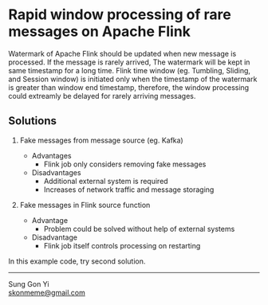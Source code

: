# Rapid window processing of rare messages on Apache Flink

Watermark of Apache Flink should be updated when new message is processed. If the message is rarely arrived, The watermark will be kept in same timestamp for a long time.
Flink time window (eg. Tumbling, Sliding, and Session window) is initiated only when the timestamp of the watermark is greater than window end timestamp, therefore, the window processing could extreamly be delayed for rarely arriving messages.

## Solutions

1. Fake messages from message source (eg. Kafka)
    * Advantages
        * Flink job only considers removing fake messages
    * Disadvantages
        * Additional external system is required
        * Increases of network traffic and message storaging

2. Fake messages in Flink source function
    * Advantage
        * Problem could be solved without help of external systems
    * Disadvantage
        * Flink job itself controls processing on restarting

In this example code, try second solution.

---

Sung Gon Yi  
<skonmeme@gmail.com>

